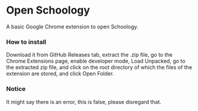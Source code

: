 # Open Schoology
A basic Google Chrome extension to open Schoology.
<br>
<h3>How to install</h3>
<p>Download it from GitHub Releases tab, extract the .zip file, go to the Chrome Extensions page, enable developer mode, Load Unpacked, go to the extracted zip file, and click on the root directory of which the files of the extension are stored, and click Open Folder.
<br>
<h3>Notice</h3>
<p>It might say there is an error, this is false, please disregard that.</p>
